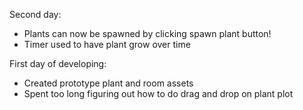 Second day:
  - Plants can now be spawned by clicking spawn plant button!
  - Timer used to have plant grow over time


First day of developing:
  - Created prototype plant and room assets
  - Spent too long figuring out how to do drag and drop on plant plot
